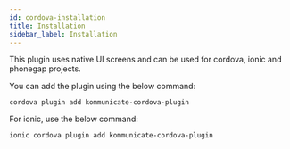 ```yaml
---
id: cordova-installation
title: Installation
sidebar_label: Installation
---
```


This plugin uses native UI screens and can be used for cordova, ionic and phonegap projects.

You can add the plugin using the below command:
 
```
cordova plugin add kommunicate-cordova-plugin
```

For ionic, use the below command:

```
ionic cordova plugin add kommunicate-cordova-plugin
```
